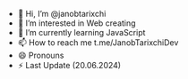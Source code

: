 - 👋 Hi, I’m @janobtarixchi
- 👀 I’m interested in Web creating 
- 🌱 I’m currently learning JavaScript 
- 📫 How to reach me t.me/JanobTarixchiDev 
- 😄 Pronouns
- ⚡ Last Update (20.06.2024)


<!---
janobtarixchi/janobtarixchi is a ✨ special ✨ repository because its `README.md` (this file) appears on your GitHub profile.
You can click the Preview link to take a look at your changes.
--->
